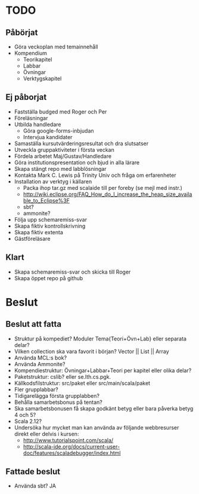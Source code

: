 # TODO

## Påbörjat

* Göra veckoplan med temainnehåll
* Kompendium
  * Teorikapitel
  * Labbar
  * Övningar
  * Verktygskapitel

## Ej påborjat

* Fastställa budged med Roger och Per
* Föreläsningar
* Utbilda handledare
  * Göra google-forms-inbjudan
  * Intervjua kandidater
* Samaställa kursutvärderingsresultat och dra slutsatser
* Utveckla gruppaktiviteter i första veckan
* Fördela arbetet Maj/Gustav/Handledare
* Göra institutionspresentation och bjud in alla lärare
* Skapa stängt repo med labblösningar 
* Kontakta Mark C. Lewis på Trinity Univ och fråga om erfarenheter
* Installation av verktyg i källaren
  * Packa ihop tar.gz med scalaide till per foreby (se mejl med instr.)
  * http://wiki.eclipse.org/FAQ_How_do_I_increase_the_heap_size_available_to_Eclipse%3F 
  * sbt?
  * ammonite?
* Följa upp schemaremiss-svar
* Skapa fiktiv kontrollskrivning
* Skapa fiktiv extenta
* Gästföreläsare

## Klart

* Skapa schemaremiss-svar och skicka till Roger
* Skapa öppet repo på github


# Beslut 

## Beslut att fatta

* Struktur på kompediet? Moduler Tema{Teori+Övn+Lab} eller separata delar?
* Vilken collection ska vara favorit i början? Vector || List || Array 
* Använda MCL:s bok?
* Använda Ammonite?
* Kompendiestruktur: Övningar+Labbar+Teori per kapitel eller olika delar?
* Paketstruktur: cslib? eller se.lth.cs.pgk.
* Källkodsfilstruktur: src/paket eller src/main/scala/paket
* Fler grupplabbar?
* Tidigarelägga första grupplabben?
* Behålla samarbetsbonus på tentan?
* Ska samarbetsbonusen få skapa godkänt betyg eller bara påverka betyg 4 och 5?
* Scala 2.12?
* Undersöka hur mycket man kan använda av följande webbresurser direkt eller delvis i kursen:
  * http://www.tutorialspoint.com/scala/
  * http://scala-ide.org/docs/current-user-doc/features/scaladebugger/index.html 

## Fattade beslut

* Använda sbt? JA
 
